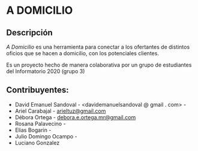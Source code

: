 A DOMICILIO
===========

Descripción
-----------

*A Domicilio* es una herramienta para conectar a los ofertantes de distintos oficios que se hacen a domicilio, con los potenciales clientes.

Es un proyecto hecho de manera colaborativa por un grupo de estudiantes del Informatorio 2020 (grupo 3)

Contribuyentes:
---------------

-   David Emanuel Sandoval - <davidemanuelsandoval @ gmail . com> -
-   Ariel Carabajal - <arieltuz@gmail.com>
-   Débora Ortega - <debora.e.ortega.mr@gmail.com>
-   Rosana Palavecino -
-   Elias Bogarin -
-   Julio Domingo Ocampo -
-   Luciano Gonzalez
